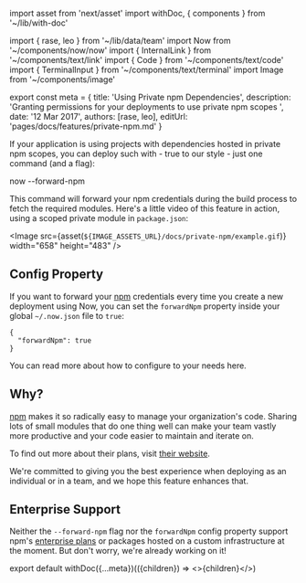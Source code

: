 import asset from 'next/asset'
import withDoc, { components } from '~/lib/with-doc'

import { rase, leo } from '~/lib/data/team'
import Now from '~/components/now/now'
import { InternalLink } from '~/components/text/link'
import { Code } from '~/components/text/code'
import { TerminalInput } from '~/components/text/terminal'
import Image from '~/components/image'

export const meta = {
  title: 'Using Private npm Dependencies',
  description: 'Granting permissions for your deployments to use private npm scopes ',
  date: '12 Mar 2017',
  authors: [rase, leo],
  editUrl: 'pages/docs/features/private-npm.md'
}

If your application is using projects with dependencies hosted in private npm scopes, you can deploy such with - true to our style - just one command (and a flag):

<TerminalInput>now --forward-npm</TerminalInput>

This command will forward your npm credentials during the build process to fetch the required modules. Here's a little video of this feature in action, using a scoped private module in `package.json`:

<Image
  src={asset(`${IMAGE_ASSETS_URL}/docs/private-npm/example.gif`)}
  width="658"
  height="483"
/>

## Config Property

If you want to forward your [npm](https://npmjs.com/) credentials every time you create a new deployment using Now, you can set the `forwardNpm` property inside your global `~/.now.json` file to `true`:

```
{
  "forwardNpm": true
}
```

You can read more about how to configure <Now color="#000" /> to your needs <InternalLink href="/docs/features/configuration">here</InternalLink>.

## Why?

[npm](https://npmjs.com/) makes it so radically easy to manage your organization's code. Sharing lots of small modules that do one thing well can make your team vastly more productive and your code easier to maintain and iterate on.

To find out more about their plans, visit [their website](https://npmjs.com/features).

We're committed to giving you the best experience when deploying as an individual or in a team, and we hope this feature enhances that.

## Enterprise Support

Neither the `--forward-npm` flag nor the `forwardNpm` config property support npm's [enterprise plans](https://www.npmjs.com/enterprise) or packages hosted on a custom infrastructure at the moment. But don't worry, we're already working on it!

export default withDoc({...meta})(({children}) => <>{children}</>)
